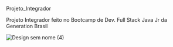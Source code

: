 Projeto_Integrador 


Projeto Integrador feito no Bootcamp de Dev. Full Stack Java Jr da Generation Brasil


![Design sem nome (4)](https://user-images.githubusercontent.com/90809864/139091097-b63c5f3b-2650-4c66-8e5b-d7832b275dbb.png)
